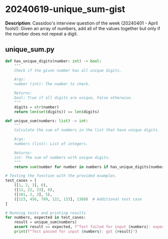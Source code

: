 # 20240619-unique_sum-gist

**Description**: Cassidoo's interview question of the week (20240401 - April fools!): Given an array of numbers, add all of the values together but only if the number does not repeat a digit.

## unique_sum.py

```Python
def has_unique_digits(number: int) -> bool:
    """
    Check if the given number has all unique digits.

    Args:
    number (int): The number to check.

    Returns:
    bool: True if all digits are unique, False otherwise.
    """
    digits = str(number)
    return len(set(digits)) == len(digits)

def unique_sum(numbers: list) -> int:
    """
    Calculate the sum of numbers in the list that have unique digits.

    Args:
    numbers (list): List of integers.

    Returns:
    int: The sum of numbers with unique digits.
    """
    return sum(number for number in numbers if has_unique_digits(number))

# Testing the function with the provided examples.
test_cases = [
    ([1, 2, 3], 6),
    ([11, 22, 33], 0),
    ([101, 2, 3], 5),
    ([123, 456, 789, 122, 133], 1368)  # Additional test case
]

# Running tests and printing results
for numbers, expected in test_cases:
    result = unique_sum(numbers)
    assert result == expected, f"Test failed for input {numbers}: expected {expected}, got {result}"
    print(f"Test passed for input {numbers}: got {result}")

```
